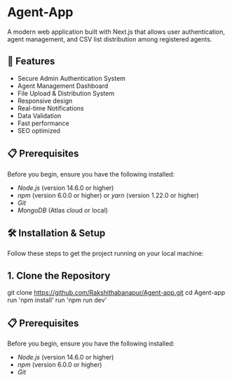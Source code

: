 # Agent-App

A modern web application built with Next.js that allows user authentication, agent management, and CSV list distribution among registered agents.

## 🚀 Features

- Secure Admin Authentication System
- Agent Management Dashboard
- File Upload & Distribution System
- Responsive design
- Real-time Notifications
- Data Validation
- Fast performance
- SEO optimized

## 📋 Prerequisites

Before you begin, ensure you have the following installed:
- *Node.js* (version 14.6.0 or higher)
- *npm* (version 6.0.0 or higher) or *yarn* (version 1.22.0 or higher)
- *Git*
- *MongoDB* (Atlas cloud or local)

## 🛠 Installation & Setup

Follow these steps to get the project running on your local machine:

## 1. Clone the Repository

git clone https://github.com/Rakshithabanapur/Agent-app.git
cd Agent-app
run 'npm install'
run 'npm run dev'

## 📋 Prerequisites

Before you begin, ensure you have the following installed:

- *Node.js* (version 14.6.0 or higher)
- *npm* (version 6.0.0 or higher)
- *Git*


